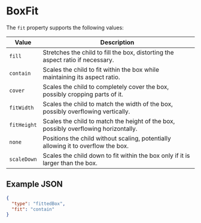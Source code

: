 # BoxFit

The `fit` property supports the following values:

| Value       | Description                                                                         |
| ----------- | ----------------------------------------------------------------------------------- |
| `fill`      | Stretches the child to fill the box, distorting the aspect ratio if necessary.      |
| `contain`   | Scales the child to fit within the box while maintaining its aspect ratio.          |
| `cover`     | Scales the child to completely cover the box, possibly cropping parts of it.        |
| `fitWidth`  | Scales the child to match the width of the box, possibly overflowing vertically.    |
| `fitHeight` | Scales the child to match the height of the box, possibly overflowing horizontally. |
| `none`      | Positions the child without scaling, potentially allowing it to overflow the box.   |
| `scaleDown` | Scales the child down to fit within the box only if it is larger than the box.      |

## Example JSON

```json
{
  "type": "fittedBox",
  "fit": "contain"
}
```
